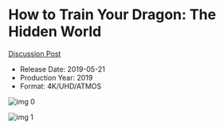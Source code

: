 # How to Train Your Dragon: The Hidden World

[Discussion Post](https://www.avsforum.com/threads/bass-eq-for-filtered-movies.2995212/post-57871780)

* Release Date: 2019-05-21
* Production Year: 2019
* Format: 4K/UHD/ATMOS

![img 0](https://i.imgur.com/epxjfne.jpg)

![img 1](https://i.imgur.com/jeA00iM.jpg)

